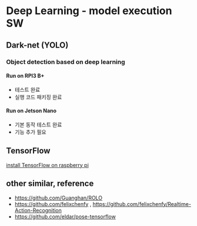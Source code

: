 
# Deep Learning - model execution SW

## Dark-net (YOLO)

### Object detection based on deep learning

#### Run on RPI3 B+
- 테스트 완료
- 실행 코드 패키징 완료

#### Run on Jetson Nano
- 기본 동작 테스트 완료
- 기능 추가 필요 

## TensorFlow

[install TensorFlow on raspberry pi](https://www.tensorflow.org/install/install_raspbian)


## other similar, reference
- https://github.com/Guanghan/ROLO
- https://github.com/felixchenfy , https://github.com/felixchenfy/Realtime-Action-Recognition
- https://github.com/eldar/pose-tensorflow
